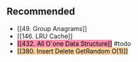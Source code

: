 ## Recommended
- [[49. Group Anagrams]]
- [[146. LRU Cache]]
- <mark style="background: #FF5582A6;">[[432. All O`one Data Structure]]</mark>   #todo 
- <mark style="background: #FFB86CA6;">[[380. Insert Delete GetRandom O(1)]]</mark> 